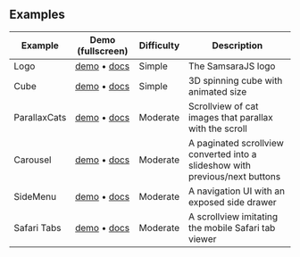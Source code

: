Examples
---------

| Example  | Demo (fullscreen) | Difficulty | Description |
| -------- | ---- | ---------- | ----------- |
| Logo | [demo](http://samsarajs.org/demos/Logo) • [docs](http://samsarajs.org/demos/Logo/docs/main.html) | Simple | The SamsaraJS logo |
| Cube | [demo](http://samsarajs.org/demos/Cube) • [docs](http://samsarajs.org/demos/Cube/docs/main.html) | Simple | 3D spinning cube with animated size |
| ParallaxCats | [demo](http://samsarajs.org/demos/ParallaxCats) • [docs](http://samsarajs.org/demos/ParallaxCats/docs/main.html) | Moderate | Scrollview of cat images that parallax with the scroll |
| Carousel | [demo](http://samsarajs.org/demos/Carousel) • [docs](http://samsarajs.org/demos/Carousel/docs/main.html) | Moderate | A paginated scrollview converted into a slideshow with previous/next buttons |
| SideMenu | [demo](http://samsarajs.org/demos/SideMenu) • [docs](http://samsarajs.org/demos/SideMenu/docs/main.html) | Moderate | A navigation UI with an exposed side drawer |
| Safari Tabs | [demo](http://samsarajs.org/demos/SafariTabs) • [docs](http://samsarajs.org/demos/SafariTabs/docs/main.html) | Moderate | A scrollview imitating the mobile Safari tab viewer |